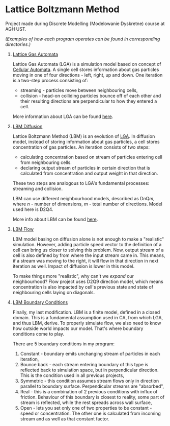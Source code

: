 # Lattice Boltzmann Method
Project made during Discrete Modelling (Modelowanie Dyskretne) course at AGH UST.

_(Examples of how each program operates can be found in corresponding directories.)_

1. [Lattice Gas Automata](LGA)

   Lattice Gas Automata (LGA) is a simulation model based on concept of [Cellular Automata](https://github.com/jeremi1111111/Discrete-Modelling/tree/master/MDLab4).
A single cell stores information about gas particles moving in one of four directions -
left, right, up and down. One iteration is a two-step process consisting of:
   * streaming - particles move between neighbouring cells,
   * collision - head-on colliding particles bounce off of each other
   and their resulting directions are perpendicular to how they entered a cell.
   
   More information about LGA can be found [here](https://en.wikipedia.org/wiki/Lattice_gas_automaton).


2. [LBM Diffusion](LBM-diffusion)

   Lattice Boltzmann Method (LBM) is an evolution of [LGA](LGA).
   In diffusion model, instead of storing information about gas particles,
   a cell stores concentration of gas particles.
   An iteration consists of two steps:
      * calculating concentration based on stream of particles entering cell from neighbouring cells.
      * declaring output stream of particles in certain direction
      that is calculated from concentration and output weight in that direction.
   
   These two steps are analogous to LGA's fundamental processes: streaming and collision.

   LBM can use different neighbourhood models, described as D*n*Q*m*,
   where _n_ - number of dimensions, _m_ - total number of directions.
   Model used here is D2Q4.

   More info about LBM can be found [here](https://en.wikipedia.org/wiki/Lattice_Boltzmann_methods).


3. [LBM Flow](LBM-flow)

   LBM model basing on diffusion alone is not enough to make a "realistic" simulation.
   However, adding particle speed vector to the definition of a cell
   can bring us closer to solving this problem. Now, output stream of a cell
   is also defined by from where the input stream came in.
   This means, if a stream was moving to the right, it will flow in that direction
   in next iteration as well. Impact of diffusion is lower in this model.

   To make things more "realistic", why can't we _expand_ our neighbourhood?
   Flow project uses D2Q9 direction model, which means concentration
   is also impacted by cell's previous state and state of neighbouring cells laying on diagonals.


4. [LBM Boundary Conditions](LBM-bc)

   Finally, my last modification. LBM is a finite model, defined in a closed domain.
   This is a fundamental assumption used in CA, from which LGA, and thus LBM, derive.
   To properly simulate flow, we also need to know how outside world impacts our model.
   That's where boundary conditions come to play.
   
   There are 5 boundary conditions in my program:
   1. Constant - boundary emits unchanging stream of particles in each iteration,
   2. Bounce back - each stream entering boundary of this type is reflected back
      to simulation space, but in perpendicular direction.
      This is the condition used in all previous projects,
   3. Symmetric - this condition assumes stream flows only in direction parallel to boundary surface.
      Perpendicular streams are "absorbed",
   4. Real - this is a combination of 2 previous conditions with influx of friction.
      Behaviour of this boundary is closest to reality, some part of stream is reflected,
      while the rest spreads across wall surface,
   5. Open - lets you set only one of two properties to be constant - speed or concentration.
      The other one is calculated from incoming stream and as well as that constant factor.